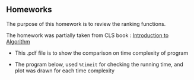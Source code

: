 ## Homeworks

The purpose of this homework is to review the ranking functions.

The homework was partially taken from CLS book : [Introduction to Algorithm](https://www.amazon.com/Introduction-Algorithms-3rd-MIT-Press/dp/0262033844/ref=sr_1_5?dchild=1&keywords=algorithms&qid=1599786973&sr=8-5)

* This .pdf file is to show the comparison on time complexity of program 

* The program below, used `%timeit` for checking the running time, and plot was drawn for each time complexity